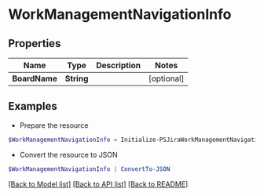 # WorkManagementNavigationInfo
## Properties

Name | Type | Description | Notes
------------ | ------------- | ------------- | -------------
**BoardName** | **String** |  | [optional] 

## Examples

- Prepare the resource
```powershell
$WorkManagementNavigationInfo = Initialize-PSJiraWorkManagementNavigationInfo  -BoardName null
```

- Convert the resource to JSON
```powershell
$WorkManagementNavigationInfo | ConvertTo-JSON
```

[[Back to Model list]](../README.md#documentation-for-models) [[Back to API list]](../README.md#documentation-for-api-endpoints) [[Back to README]](../README.md)

